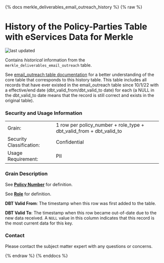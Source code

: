 {% docs merkle_deliverables_email_outreach_history %}
{% raw %}

# History of the Policy-Parties Table with eServices Data for Merkle
![last updated](assets/update_badges/merkle_deliverables_email_outreach_history.svg)

Contains *historical* information from the `merkle_deliverables_email_outreach` table.

See [email_outreach table documentation](#!/model/model.aaa_life_data_platform.merkle_deliverables_email_outreach)
for a better understanding of the core table that corresponds to this history table.
This table includes all records that have ever existed in the email_outreach table since
10/1/22 with a effective/end date (dbt_valid_from/dbt_valid_to date) for each (a NULL in
the dbt_valid_to date means that the record is still correct and exists in the original table).

### Security and Usage Information
|     |     |
| --- | --- |
| Grain:                   | 1 row per policy_number + role_type + dbt_valid_from + dbt_valid_to |
| Security Classification: | Confidential |
| Usage Requirement:       | PII |

### Grain Description
See [**Policy Number**](#!/exposure/docs.business_glossary.glossary#policy_number)
for definition.

See [**Role**](#!/exposure/docs.business_glossary.glossary#role)
for definition.

**DBT Valid From**: The timestamp when this row was first added to the table.

**DBT Valid To**: The timestamp when this row became out-of-date due to the new data received.
A `NULL` value in this column indicates that this record is the most current data for this key.

### Contact
Please contact the subject matter expert with any questions or concerns.

{% endraw %}
{% enddocs %}